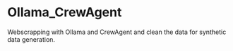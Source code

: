 # Ollama_CrewAgent
Webscrapping with Ollama and CrewAgent and clean the data for synthetic data generation.
